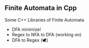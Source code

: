 ## Finite Automata in Cpp

Some C++ Libraries of Finite Automata 

- DFA minimize!
- Regex to NFA to DFA (working on)
- DFA to Regex (🕊)
